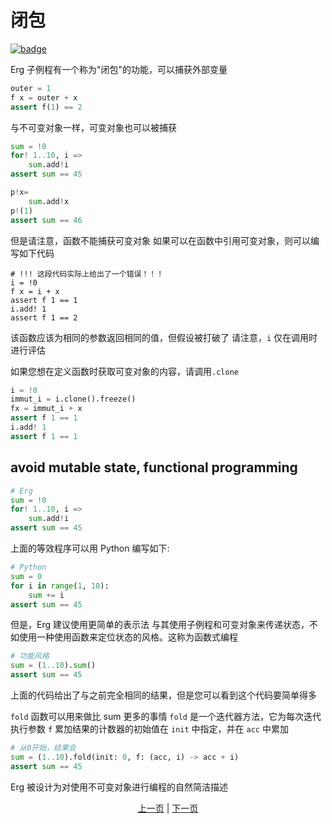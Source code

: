 # 闭包

[![badge](https://img.shields.io/endpoint.svg?url=https%3A%2F%2Fgezf7g7pd5.execute-api.ap-northeast-1.amazonaws.com%2Fdefault%2Fsource_up_to_date%3Fowner%3Derg-lang%26repos%3Derg%26ref%3Dmain%26path%3Ddoc/EN/syntax/23_closure.md%26commit_hash%3D06f8edc9e2c0cee34f6396fd7c64ec834ffb5352)](https://gezf7g7pd5.execute-api.ap-northeast-1.amazonaws.com/default/source_up_to_date?owner=erg-lang&repos=erg&ref=main&path=doc/EN/syntax/23_closure.md&commit_hash=06f8edc9e2c0cee34f6396fd7c64ec834ffb5352)

Erg 子例程有一个称为"闭包"的功能，可以捕获外部变量

```python
outer = 1
f x = outer + x
assert f(1) == 2
```

与不可变对象一样，可变对象也可以被捕获

```python
sum = !0
for! 1..10, i =>
    sum.add!i
assert sum == 45

p!x=
    sum.add!x
p!(1)
assert sum == 46
```

但是请注意，函数不能捕获可变对象
如果可以在函数中引用可变对象，则可以编写如下代码

```python,compile_fail
# !!! 这段代码实际上给出了一个错误！！！
i = !0
f x = i + x
assert f 1 == 1
i.add! 1
assert f 1 == 2
```

该函数应该为相同的参数返回相同的值，但假设被打破了
请注意，`i` 仅在调用时进行评估

如果您想在定义函数时获取可变对象的内容，请调用`.clone`

```python
i = !0
immut_i = i.clone().freeze()
fx = immut_i + x
assert f 1 == 1
i.add! 1
assert f 1 == 1
```

## avoid mutable state, functional programming

```python
# Erg
sum = !0
for! 1..10, i =>
    sum.add!i
assert sum == 45
```

上面的等效程序可以用 Python 编写如下: 

```python
# Python
sum = 0
for i in range(1, 10):
    sum += i
assert sum == 45
```

但是，Erg 建议使用更简单的表示法
与其使用子例程和可变对象来传递状态，不如使用一种使用函数来定位状态的风格。这称为函数式编程

```python
# 功能风格
sum = (1..10).sum()
assert sum == 45
```

上面的代码给出了与之前完全相同的结果，但是您可以看到这个代码要简单得多

`fold` 函数可以用来做比 sum 更多的事情
`fold` 是一个迭代器方法，它为每次迭代执行参数 `f`
累加结果的计数器的初始值在 `init` 中指定，并在 `acc` 中累加

```python
# 从0开始，结果会
sum = (1..10).fold(init: 0, f: (acc, i) -> acc + i)
assert sum == 45
```

Erg 被设计为对使用不可变对象进行编程的自然简洁描述

<p align='center'>
    <a href='./22_subroutine.md'>上一页</a> | <a href='./24_module.md'>下一页</a>
</p>